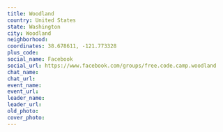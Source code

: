 ```yaml
---
title: Woodland
country: United States
state: Washington
city: Woodland
neighborhood: 
coordinates: 38.678611, -121.773328
plus_code:
social_name: Facebook
social_url: https://www.facebook.com/groups/free.code.camp.woodland
chat_name:
chat_url:
event_name:
event_url:
leader_name:
leader_url:
old_photo: 
cover_photo:
---
```

